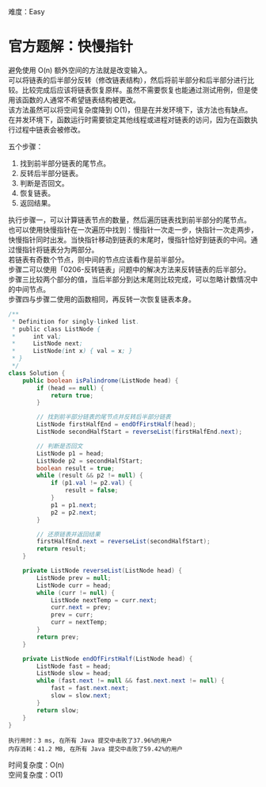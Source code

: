 难度：Easy
# 官方题解：快慢指针
避免使用 O(n) 额外空间的方法就是改变输入。  
可以将链表的后半部分反转（修改链表结构），然后将前半部分和后半部分进行比较。比较完成后应该将链表恢复原样。虽然不需要恢复也能通过测试用例，但是使用该函数的人通常不希望链表结构被更改。  
该方法虽然可以将空间复杂度降到 O(1)，但是在并发环境下，该方法也有缺点。在并发环境下，函数运行时需要锁定其他线程或进程对链表的访问，因为在函数执行过程中链表会被修改。  

五个步骤：  
1. 找到前半部分链表的尾节点。  
2. 反转后半部分链表。  
3. 判断是否回文。  
4. 恢复链表。  
5. 返回结果。  

执行步骤一，可以计算链表节点的数量，然后遍历链表找到前半部分的尾节点。  
也可以使用快慢指针在一次遍历中找到：慢指针一次走一步，快指针一次走两步，快慢指针同时出发。当快指针移动到链表的末尾时，慢指针恰好到链表的中间。通过慢指针将链表分为两部分。  
若链表有奇数个节点，则中间的节点应该看作是前半部分。  
步骤二可以使用「0206-反转链表」问题中的解决方法来反转链表的后半部分。  
步骤三比较两个部分的值，当后半部分到达末尾则比较完成，可以忽略计数情况中的中间节点。  
步骤四与步骤二使用的函数相同，再反转一次恢复链表本身。  
```java
/**
 * Definition for singly-linked list.
 * public class ListNode {
 *     int val;
 *     ListNode next;
 *     ListNode(int x) { val = x; }
 * }
 */
class Solution {
    public boolean isPalindrome(ListNode head) {
        if (head == null) {
            return true;
        }

        // 找到前半部分链表的尾节点并反转后半部分链表
        ListNode firstHalfEnd = endOfFirstHalf(head);
        ListNode secondHalfStart = reverseList(firstHalfEnd.next);

        // 判断是否回文
        ListNode p1 = head;
        ListNode p2 = secondHalfStart;
        boolean result = true;
        while (result && p2 != null) {
            if (p1.val != p2.val) {
                result = false;
            }
            p1 = p1.next;
            p2 = p2.next;
        }        

        // 还原链表并返回结果
        firstHalfEnd.next = reverseList(secondHalfStart);
        return result;
    }

    private ListNode reverseList(ListNode head) {
        ListNode prev = null;
        ListNode curr = head;
        while (curr != null) {
            ListNode nextTemp = curr.next;
            curr.next = prev;
            prev = curr;
            curr = nextTemp;
        }
        return prev;
    }

    private ListNode endOfFirstHalf(ListNode head) {
        ListNode fast = head;
        ListNode slow = head;
        while (fast.next != null && fast.next.next != null) {
            fast = fast.next.next;
            slow = slow.next;
        }
        return slow;
    }
}
```
```
执行用时：3 ms, 在所有 Java 提交中击败了37.96%的用户
内存消耗：41.2 MB, 在所有 Java 提交中击败了59.42%的用户
```
时间复杂度：O(n)  
空间复杂度：O(1)
